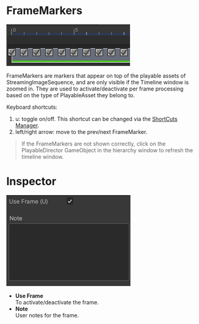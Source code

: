 # FrameMarkers

![FrameMarkers](../images/FrameMarkers.png)

FrameMarkers are markers that appear on top of the playable assets of StreamingImageSequence, 
and are only visible if the Timeline window is zoomed in.
They are used to activate/deactivate per frame processing based on the type of PlayableAsset they belong to.

Keyboard shortcuts:  
1. u: toggle on/off. This shortcut can be changed via the [ShortCuts Manager](https://docs.unity3d.com/Manual/UnityHotkeys.html).  
1. left/right arrow: move to the prev/next FrameMarker.

> If the FrameMarkers are not shown correctly, click on the PlayableDirector 
> GameObject in the hierarchy window to refresh the timeline window.

# Inspector

![FrameMarkersInspector](../images/FrameMarkersInspector.png)

* **Use Frame**   
  To activate/deactivate the frame.
* **Note**  
  User notes for the frame.





